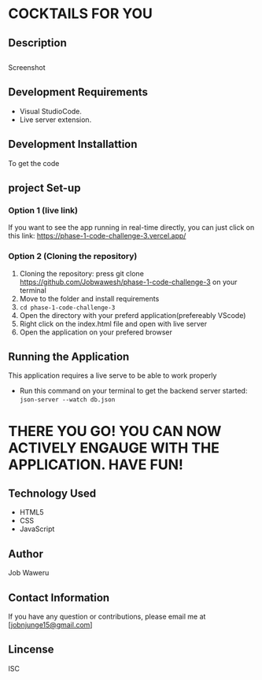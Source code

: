 # COCKTAILS FOR YOU

## Description

##
Screenshot

## Development Requirements
- Visual StudioCode.
- Live server extension.

## Development Installattion
To get the code
## project Set-up
### Option 1 (live link)
If you want to see the app running in real-time directly, you can just click on this link:
https://phase-1-code-challenge-3.vercel.app/
### Option 2 (Cloning the repository)
1. Cloning the repository:
press git clone https://github.com/Jobwawesh/phase-1-code-challenge-3 on your terminal
2. Move to the folder and install requirements
3. `cd phase-1-code-challenge-3`
4. Open the directory with your preferd application(prefereably VScode)
5. Right click on the index.html file and open with live server
6. Open the application on your prefered browser
## Running the Application
This application requires a live serve to be able to work properly
- Run this command on your terminal to get the backend server started: `json-server --watch db.json`
# THERE YOU GO! YOU CAN NOW ACTIVELY ENGAUGE WITH THE APPLICATION. HAVE FUN!
## Technology Used
* HTML5
* CSS
* JavaScript
## Author
Job Waweru
## Contact Information
If you have any question or contributions, please email me at
[jobnjunge15@gmail.com]
## Lincense
ISC